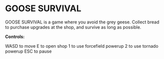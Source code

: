 # GOOSE SURVIVAL

GOOSE SURVIVAL is a game where you avoid the grey geese. Collect bread to purchase upgrades at the shop, and survive as long as possible.

**Controls:**

WASD to move
E to open shop
1 to use forcefield powerup
2 to use tornado powerup
ESC to pause
